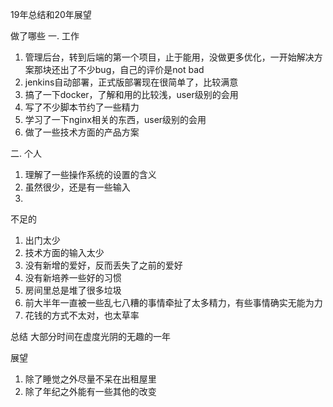 19年总结和20年展望

做了哪些
一. 工作
1. 管理后台，转到后端的第一个项目，止于能用，没做更多优化，一开始解决方案那块还出了不少bug，自己的评价是not bad
2. jenkins自动部署，正式版部署现在很简单了，比较满意
3. 搞了一下docker，了解和用的比较浅，user级别的会用
4. 写了不少脚本节约了一些精力
5. 学习了一下nginx相关的东西，user级别的会用
6. 做了一些技术方面的产品方案

二. 个人
1. 理解了一些操作系统的设置的含义
2. 虽然很少，还是有一些输入
3. 

不足的
1. 出门太少
2. 技术方面的输入太少
3. 没有新增的爱好，反而丢失了之前的爱好
4. 没有新培养一些好的习惯
5. 房间里总是堆了很多垃圾
6. 前大半年一直被一些乱七八糟的事情牵扯了太多精力，有些事情确实无能为力
7. 花钱的方式不太对，也太草率

总结
大部分时间在虚度光阴的无趣的一年

展望
1. 除了睡觉之外尽量不呆在出租屋里
2. 除了年纪之外能有一些其他的改变


